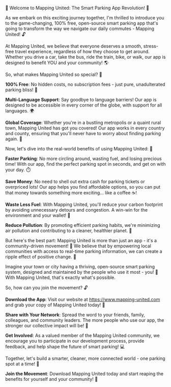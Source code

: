 🚀 Welcome to Mapping United: The Smart Parking App Revolution! 🚀

As we embark on this exciting journey together, I'm thrilled to introduce you to the game-changing, 100% free, open-source smart parking app that's going to transform the way we navigate our daily commutes - Mapping United! 🔓

At Mapping United, we believe that everyone deserves a smooth, stress-free travel experience, regardless of how they choose to get around. Whether you drive a car, take the bus, ride the train, bike, or walk, our app is designed to benefit YOU and your community! 🌎

So, what makes Mapping United so special? 🤔

**100% Free**: No hidden costs, no subscription fees - just pure, unadulterated parking bliss! 💸

**Multi-Language Support**: Say goodbye to language barriers! Our app is designed to be accessible in every corner of the globe, with support for all languages. 🌍

**Global Coverage**: Whether you're in a bustling metropolis or a quaint rural town, Mapping United has got you covered! Our app works in every country and county, ensuring that you'll never have to worry about finding parking again. 📍

Now, let's dive into the real-world benefits of using Mapping United: 🤩

**Faster Parking**: No more circling around, wasting fuel, and losing precious time! With our app, find the perfect parking spot in seconds, and get on with your day. ⏱️

**Save Money**: No need to shell out extra cash for parking tickets or overpriced lots! Our app helps you find affordable options, so you can put that money towards something more exciting... like a coffee ☕️!

**Waste Less Fuel**: With Mapping United, you'll reduce your carbon footprint by avoiding unnecessary detours and congestion. A win-win for the environment and your wallet! 🌳

**Reduce Pollution**: By promoting efficient parking habits, we're minimizing air pollution and contributing to a cleaner, healthier planet. 🌟

But here's the best part: Mapping United is more than just an app - it's a community-driven movement! 💪 We believe that by empowering local communities with access to real-time parking information, we can create a ripple effect of positive change. 🌊

Imagine your town or city having a thriving, open-source smart parking system, designed and maintained by the people who use it most - you! 🤩 With Mapping United, that's exactly what's possible.

So, how can you join the movement? 🔓

**Download the App**: Visit our website at https://www.mapping-united.com and grab your copy of Mapping United today! 📲

**Share with Your Network**: Spread the word to your friends, family, colleagues, and community leaders. The more people who use our app, the stronger our collective impact will be! 🚀

**Get Involved**: As a valued member of the Mapping United community, we encourage you to participate in our development process, provide feedback, and help shape the future of smart parking! 💻

Together, let's build a smarter, cleaner, more connected world - one parking spot at a time! 🌟

**Join the Movement**: Download Mapping United today and start reaping the benefits for yourself and your community! 🎉
